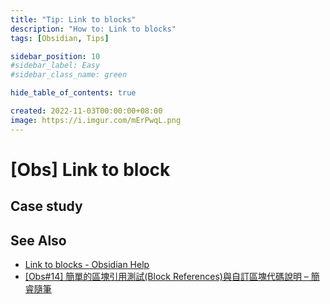 ```yaml
---
title: "Tip: Link to blocks"
description: "How to: Link to blocks"
tags: [Obsidian, Tips]

sidebar_position: 10
#sidebar_label: Easy
#sidebar_class_name: green

hide_table_of_contents: true

created: 2022-11-03T00:00:00+08:00
image: https://i.imgur.com/mErPwqL.png
---
```


[Obs] Link to block
===================




Case study
----------


See Also
--------

- [Link to blocks - Obsidian Help](https://help.obsidian.md/How+to/Link+to+blocks)
- [[Obs#14] 簡單的區塊引用測試(Block References)與自訂區塊代碼說明 – 簡睿隨筆](https://jdev.tw/blog/6448/obsidian-block-reference)
